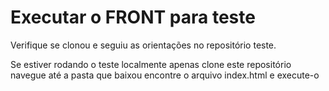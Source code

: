 # Executar o FRONT para teste

<p>Verifique se clonou e seguiu as orientações no repositório teste.</p>

<p>Se estiver rodando o teste localmente apenas clone este repositório navegue até a pasta que baixou encontre o arquivo index.html e execute-o</p>
